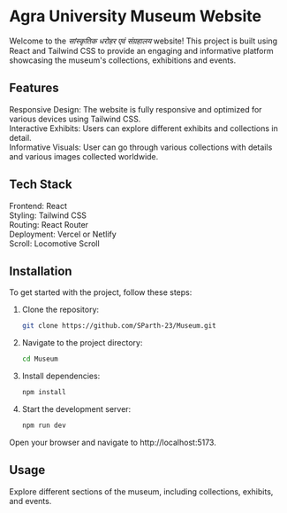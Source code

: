 # Agra University Museum Website

Welcome to the *सांस्कृतिक धरोहर एवं  संग्रहालय* website!  This project is built using React and Tailwind CSS to provide an engaging and informative platform showcasing the museum's collections, exhibitions and events.

## Features
Responsive Design: The website is fully responsive and optimized for various devices using Tailwind CSS.</br>
Interactive Exhibits: Users can explore different exhibits and collections in detail.</br>
Informative Visuals: User can go through various collections with details and various images collected worldwide.</br>

## Tech Stack
Frontend: React</br> 
Styling: Tailwind CSS</br>
Routing: React Router</br>
Deployment: Vercel or Netlify</br>
Scroll: Locomotive Scroll</br>

## Installation
To get started with the project, follow these steps:

1. Clone the repository:
   ```bash
   git clone https://github.com/SParth-23/Museum.git
2. Navigate to the project directory:
   ```bash
   cd Museum
3. Install dependencies:
   ```bash
   npm install
4. Start the development server:
   ```bash
   npm run dev
Open your browser and navigate to http://localhost:5173.

## Usage
Explore different sections of the museum, including collections, exhibits, and events.
